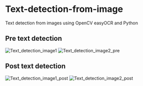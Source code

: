 # Text-detection-from-image
Text detection from images using OpenCV easyOCR and Python

## Pre text detection
![Text_detection_image1](https://github.com/Ritwik-IITM/Text-detection-from-image/assets/108989374/cefb447e-f7d5-4f5e-a654-5b1d53b7a5a2)
![Text_detection_image2_pre](https://github.com/Ritwik-IITM/Text-detection-from-image/assets/108989374/a874684d-4e68-49e8-b22b-658dacb3c9aa)




## Post text detection
![Text_detection_image1_post](https://github.com/Ritwik-IITM/Text-detection-from-image/assets/108989374/f31a30b0-9632-4282-aa4e-fdaaeee647f6)
![Text_detection_image2_post](https://github.com/Ritwik-IITM/Text-detection-from-image/assets/108989374/d5953097-a646-4064-b2d5-910da538b8da)
